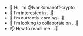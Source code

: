 - 👋 Hi, I’m @IvanRomanoff-crypto
- 👀 I’m interested in ...🍋
- 🌱 I’m currently learning ...🍑
- 💞️ I’m looking to collaborate on ...🍒
- 📫 How to reach me ...🍌

<!---
IvanRomanoff-crypto/IvanRomanoff-crypto is a ✨ special ✨ repository because its `README.md` (this file) appears on your GitHub profile.
You can click the Preview link to take a look at your changes.
--->
